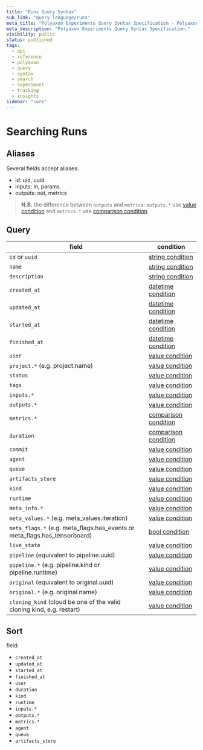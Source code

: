 ```yaml
---
title: "Runs Query Syntax"
sub_link: "query-language/runs"
meta_title: "Polyaxon Experiments Query Syntax Specification - Polyaxon References"
meta_description: "Polyaxon Experiments Query Syntax Specification."
visibility: public
status: published
tags:
  - api
  - reference
  - polyaxon
  - query
  - syntax
  - search
  - experiment
  - tracking
  - insights
sidebar: "core"
---
```


# Searching Runs

## Aliases

Several fields accept aliases:

 * id: uid, uuid
 * inputs: in, params
 * outputs: out, metrics

> **N.B.** the difference between `outputs` and `metrics`: `outputs.*` use [value condition](/docs/core/query-language/#query-with-value-condition) and `metrics.*` use [comparison condition](/docs/core/query-language/#query-with-comparison-condition).

## Query

field                                                                      | condition
---------------------------------------------------------------------------|------------------
`id` or `uuid`                                                             | [string condition](/docs/core/query-language/#query-with-value-condition)
`name`                                                                     | [string condition](/docs/core/query-language/#query-with-string-condition)
`description`                                                              | [string condition](/docs/core/query-language/#query-with-string-condition)
`created_at`                                                               | [datetime condition](/docs/core/query-language/#query-with-datetime-condition)
`updated_at`                                                               | [datetime condition](/docs/core/query-language/#query-with-datetime-condition)
`started_at`                                                               | [datetime condition](/docs/core/query-language/#query-with-datetime-condition)
`finished_at`                                                              | [datetime condition](/docs/core/query-language/#query-with-datetime-condition)
`user`                                                                     | [value condition](/docs/core/query-language/#query-with-value-condition)
`project.*` (e.g. project.name)                                            | [value condition](/docs/core/query-language/#query-with-value-condition)
`status`                                                                   | [value condition](/docs/core/query-language/#query-with-value-condition)
`tags`                                                                     | [value condition](/docs/core/query-language/#query-with-value-condition)
`inputs.*`                                                                 | [value condition](/docs/core/query-language/#query-with-value-condition)
`outputs.*`                                                                | [value condition](/docs/core/query-language/#query-with-value-condition)
`metrics.*`                                                                | [comparison condition](/docs/core/query-language/#query-with-comparison-condition)
`duration`                                                                 | [comparison condition](/docs/core/query-language/#query-with-comparison-condition)
`commit`                                                                   | [value condition](/docs/core/query-language/#query-with-value-condition)
`agent`                                                                    | [value condition](/docs/core/query-language/#query-with-value-condition)
`queue`                                                                    | [value condition](/docs/core/query-language/#query-with-value-condition)
`artifacts_store`                                                          | [value condition](/docs/core/query-language/#query-with-value-condition)
`kind`                                                                     | [value condition](/docs/core/query-language/#query-with-value-condition)
`runtime`                                                                  | [value condition](/docs/core/query-language/#query-with-value-condition)
`meta_info.*`                                                              | [value condition](/docs/core/query-language/#query-with-value-condition)
`meta_values.*` (e.g. meta_values.iteration)                               | [value condition](/docs/core/query-language/#query-with-value-condition)
`meta_flags.*` (e.g. meta_flags.has_events or meta_flags.has_tensorboard)  | [bool condition](/docs/core/query-language/#query-with-bool-condition)
`live_state`                                                               | [value condition](/docs/core/query-language/#query-with-value-condition)
`pipeline` (equivalent to pipeline.uuid)                                   | [value condition](/docs/core/query-language/#query-with-value-condition)
`pipeline.*` (e.g. pipeline.kind or pipeline.runtime)                      | [value condition](/docs/core/query-language/#query-with-value-condition)
`original` (equivalent to original.uuid)                                    | [value condition](/docs/core/query-language/#query-with-value-condition)
`original.*` (e.g. original.name)                                          | [value condition](/docs/core/query-language/#query-with-value-condition)
`cloning_kind` (cloud be one of the valid cloning kind, e.g. restart)      | [value condition](/docs/core/query-language/#query-with-value-condition)


## Sort

field:

 * `created_at`
 * `updated_at`
 * `started_at`
 * `finished_at`
 * `user`
 * `duration`
 * `kind`
 * `runtime`
 * `inputs.*`
 * `outputs.*`
 * `metrics.*`
 * `agent`
 * `queue`
 * `artifacts_store`

